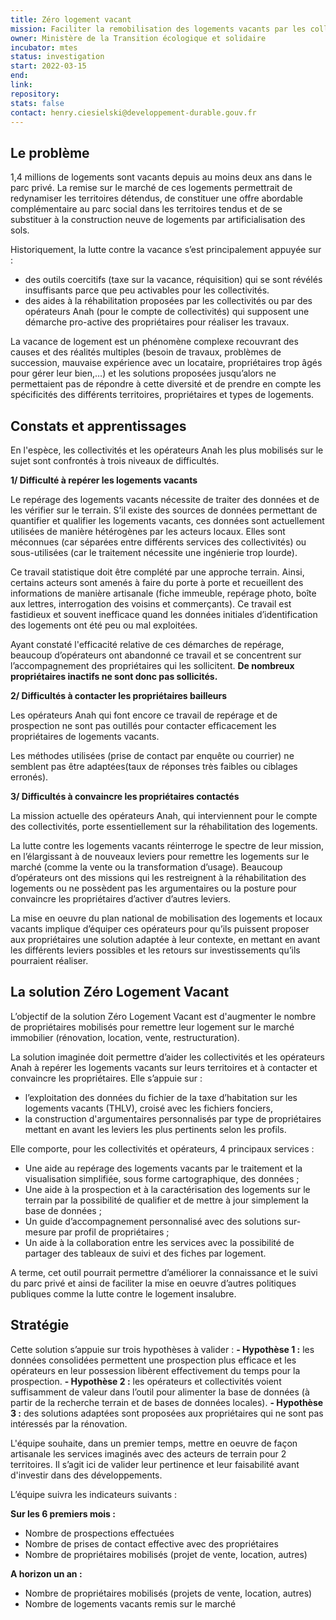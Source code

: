 ```yaml
---
title: Zéro logement vacant
mission: Faciliter la remobilisation des logements vacants par les collectivités
owner: Ministère de la Transition écologique et solidaire
incubator: mtes
status: investigation
start: 2022-03-15
end:
link: 
repository: 
stats: false
contact: henry.ciesielski@developpement-durable.gouv.fr 
---
```


## Le problème

1,4 millions de logements sont vacants depuis au moins deux ans dans le parc privé. La remise sur le marché de ces logements permettrait de redynamiser les territoires détendus, de constituer une offre abordable complémentaire au parc social dans les territoires tendus et de se substituer à la construction neuve de logements par artificialisation des sols. 

Historiquement, la lutte contre la vacance s’est principalement appuyée sur :
- des outils coercitifs (taxe sur la vacance, réquisition) qui se sont révélés insuffisants parce que peu activables pour les collectivités. 
- des aides à la réhabilitation proposées par les collectivités ou par des opérateurs Anah (pour le compte de collectivités) qui supposent une démarche pro-active des propriétaires pour réaliser les travaux.

La vacance de logement est un phénomène complexe recouvrant des causes et des réalités multiples (besoin de travaux, problèmes de succession, mauvaise expérience avec un locataire, propriétaires trop âgés pour gérer leur bien,…) et les solutions proposées jusqu’alors ne permettaient pas de répondre à cette diversité et de prendre en compte les spécificités des différents territoires, propriétaires et types de logements. 

## Constats et apprentissages 

En l'espèce, les collectivités et les opérateurs Anah les plus mobilisés sur le sujet sont confrontés à trois niveaux de difficultés.

**1/ Difficulté à repérer les logements vacants**

Le repérage des logements vacants nécessite de traiter des données et de les vérifier sur le terrain. S’il existe des sources de données permettant de quantifier et qualifier les logements vacants, ces données sont actuellement utilisées de manière hétérogènes par les acteurs locaux. Elles sont méconnues (car séparées entre différents services des collectivités) ou sous-utilisées (car le traitement nécessite une ingénierie trop lourde).

Ce travail statistique doit être complété par une approche terrain. Ainsi, certains acteurs sont amenés à faire du porte à porte et recueillent des informations de manière artisanale (fiche immeuble, repérage photo, boîte aux lettres, interrogation des voisins et commerçants). Ce travail est fastidieux et souvent inefficace quand les données initiales d’identification des logements ont été peu ou mal exploitées. 

Ayant constaté l'efficacité relative de ces démarches de repérage, beaucoup d’opérateurs ont abandonné ce travail et se concentrent sur l’accompagnement des propriétaires qui les sollicitent. **De nombreux propriétaires inactifs ne sont donc pas sollicités.**

**2/ Difficultés à contacter les propriétaires bailleurs**

Les opérateurs Anah qui font encore ce travail de repérage et de prospection ne sont pas outillés pour contacter efficacement les propriétaires de logements vacants. 

Les méthodes utilisées (prise de contact par enquête ou courrier) ne semblent pas être adaptées(taux de réponses très faibles ou ciblages erronés). 

**3/ Difficultés à convaincre les propriétaires contactés** 

La mission actuelle des opérateurs Anah, qui interviennent pour le compte des collectivités, porte essentiellement sur la réhabilitation des logements.

La lutte contre les logements vacants réinterroge le spectre de leur mission, en l’élargissant à de nouveaux leviers pour remettre les logements sur le marché (comme la vente ou la transformation d’usage). Beaucoup d’opérateurs ont des missions qui les restreignent à la réhabilitation des logements ou ne possèdent pas les argumentaires ou la posture pour convaincre les propriétaires d’activer d’autres leviers. 

La mise en oeuvre du plan national de mobilisation des logements et locaux vacants implique d’équiper ces opérateurs pour qu’ils puissent proposer aux propriétaires une solution adaptée à leur contexte, en mettant en avant les différents leviers possibles et les retours sur investissements qu’ils pourraient réaliser. 

## La solution Zéro Logement Vacant

L’objectif de la solution Zéro Logement Vacant est d'augmenter le nombre de propriétaires mobilisés pour remettre leur logement sur le marché immobilier (rénovation, location, vente, restructuration).

La solution imaginée doit permettre d’aider les collectivités et les opérateurs Anah à repérer les logements vacants sur leurs territoires et à contacter et convaincre les propriétaires. Elle s’appuie sur :
- l’exploitation des données du fichier de la taxe d’habitation sur les logements vacants (THLV), croisé avec les fichiers fonciers, 
- la construction d'argumentaires personnalisés par type de propriétaires mettant en avant les leviers les plus pertinents selon les profils. 

Elle comporte, pour les collectivités et opérateurs, 4 principaux services : 
- Une aide au repérage des logements vacants par le traitement et la visualisation simplifiée, sous forme cartographique, des données ; 
- Une aide à la prospection et à la caractérisation des logements sur le terrain par la possibilité de qualifier et de mettre à jour simplement la base de données ;
- Un guide d’accompagnement personnalisé avec des solutions sur-mesure par profil de propriétaires ; 
- Un aide à la collaboration entre les services avec la possibilité de partager des tableaux de suivi et des fiches par logement.

A terme, cet outil pourrait permettre d’améliorer la connaissance et le suivi du parc privé et ainsi de faciliter la mise en oeuvre d’autres politiques publiques comme la lutte contre le logement insalubre. 

## Stratégie

Cette solution s’appuie sur trois hypothèses à valider : 
**- Hypothèse 1 :** les données consolidées permettent une prospection plus efficace et les opérateurs en leur possession libèrent effectivement du temps pour la prospection.
**- Hypothèse 2 :** les opérateurs et collectivités voient suffisamment de valeur dans l’outil pour alimenter la base de données (à partir de la recherche terrain et de bases de données locales). 
**- Hypothèse 3 :** des solutions adaptées sont proposées aux propriétaires qui ne sont pas intéressés par la rénovation. 

L'équipe souhaite, dans un premier temps, mettre en oeuvre de façon artisanale les services imaginés avec des acteurs de terrain pour 2 territoires.  Il s’agit ici de valider leur pertinence et leur faisabilité avant d'investir dans des développements. 

L’équipe suivra les indicateurs suivants :

**Sur les 6 premiers mois :** 
- Nombre de prospections effectuées
- Nombre de prises de contact effective avec des propriétaires
- Nombre de propriétaires mobilisés (projet de vente, location, autres)

**A horizon un an :** 
- Nombre de propriétaires mobilisés (projets de vente, location, autres)
- Nombre de logements vacants remis sur le marché


